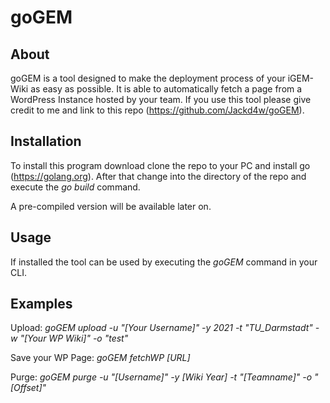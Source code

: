 # goGEM

## About

goGEM is a tool designed to make the deployment process of your iGEM-Wiki as easy as possible.
It is able to automatically fetch a page from a WordPress Instance hosted by your team. If you use this tool please give credit to me and link to this repo (https://github.com/Jackd4w/goGEM).

## Installation

To install this program download clone the repo to your PC and install go (https://golang.org). After that change into the directory of the repo and execute the _go build_ command.

A pre-compiled version will be available later on.

## Usage

If installed the tool can be used by executing the _goGEM_ command in your CLI.

## Examples

Upload: _goGEM upload -u "[Your Username]" -y 2021 -t "TU_Darmstadt" -w "[Your WP Wiki]" -o "test"_

Save your WP Page: _goGEM fetchWP [URL]_

Purge: _goGEM purge -u "[Username]" -y [Wiki Year] -t "[Teamname]" -o "[Offset]"_
